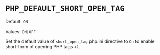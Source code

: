 # `PHP_DEFAULT_SHORT_OPEN_TAG`

Default: `ON`

Values: `ON|OFF`

Set the default value of `short_open_tag` php.ini directive to `On` to enable
short-form of opening PHP tags `<?`.
